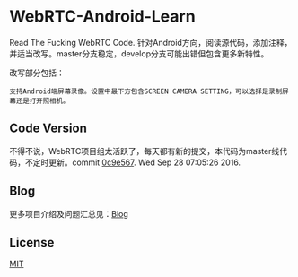 # WebRTC-Android-Learn

Read The Fucking WebRTC Code. 针对Android方向，阅读源代码，添加注释，并适当改写。master分支稳定，develop分支可能出错但包含更多新特性。

改写部分包括：

    支持Android端屏幕录像。设置中最下方包含SCREEN CAMERA SETTING，可以选择是录制屏幕还是打开照相机。

## Code Version

不得不说，WebRTC项目组太活跃了，每天都有新的提交，本代码为master线代码，不定时更新。commit [0c9e567](https://chromium.googlesource.com/external/webrtc/+/0c9e567cd53035a6861b928a0febe2e4ceef0e11). Wed Sep 28 07:05:26 2016.

## Blog

更多项目介绍及问题汇总见：[Blog](http://blog.renyuzhuo.cn/#/issues/18)

## License

[MIT](https://github.com/RWebRTC/WebRTC-Android-Learn/blob/master/LICENSE)
